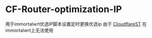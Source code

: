 # CF-Router-optimization-IP
用于immortalwrt优选IP脚本设置定时更换优选ip
由于 [CloudflareST](https://github.com/Lbingyi/CloudflareST)
在immortalwrt上无法使用
